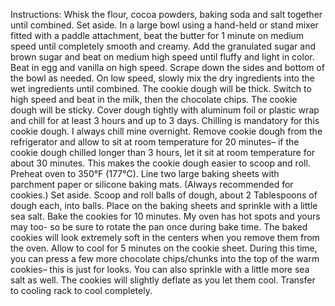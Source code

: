 
Instructions:
Whisk the flour, cocoa powders, baking soda and salt together until combined. Set aside.
In a large bowl using a hand-held or stand mixer fitted with a paddle attachment, beat the butter for 1 minute on medium speed until completely smooth and creamy. Add the granulated sugar and brown sugar and beat on medium high speed until fluffy and light in color. Beat in egg and vanilla on high speed. Scrape down the sides and bottom of the bowl as needed.
On low speed, slowly mix the dry ingredients into the wet ingredients until combined. The cookie dough will be thick. Switch to high speed and beat in the milk, then the chocolate chips. The cookie dough will be sticky. Cover dough tightly with aluminum foil or plastic wrap and chill for at least 3 hours and up to 3 days. Chilling is mandatory for this cookie dough. I always chill mine overnight.
Remove cookie dough from the refrigerator and allow to sit at room temperature for 20 minutes– if the cookie dough chilled longer than 3 hours, let it sit at room temperature for about 30 minutes. This makes the cookie dough easier to scoop and roll.
Preheat oven to 350°F (177°C). Line two large baking sheets with parchment paper or silicone baking mats. (Always recommended for cookies.) Set aside.
Scoop and roll balls of dough, about 2 Tablespoons of dough each, into balls. Place on the baking sheets and sprinkle with a little sea salt.
Bake the cookies for 10 minutes. My oven has hot spots and yours may too- so be sure to rotate the pan once during bake time. The baked cookies will look extremely soft in the centers when you remove them from the oven. Allow to cool for 5 minutes on the cookie sheet. During this time, you can press a few more chocolate chips/chunks into the top of the warm cookies– this is just for looks. You can also sprinkle with a little more sea salt as well. The cookies will slightly deflate as you let them cool. Transfer to cooling rack to cool completely.
